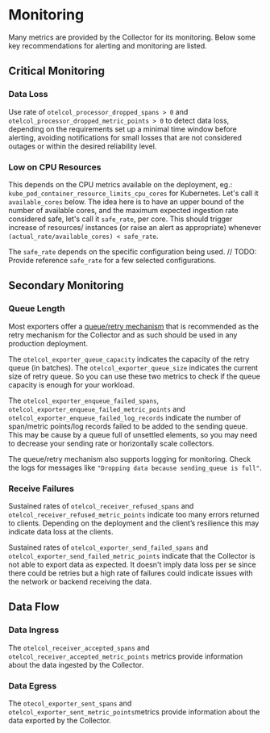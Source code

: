 # Monitoring

Many metrics are provided by the Collector for its monitoring. Below some
key recommendations for alerting and monitoring are listed.

## Critical Monitoring

### Data Loss

Use rate of `otelcol_processor_dropped_spans > 0` and
`otelcol_processor_dropped_metric_points > 0` to detect data loss, depending on
the requirements set up a minimal time window before alerting, avoiding
notifications for small losses that are not considered outages or within the
desired reliability level.

### Low on CPU Resources

This depends on the CPU metrics available on the deployment, eg.:
`kube_pod_container_resource_limits_cpu_cores` for Kubernetes. Let's call it
`available_cores` below. The idea here is to have an upper bound of the number
of available cores, and the maximum expected ingestion rate considered safe,
let's call it `safe_rate`, per core. This should trigger increase of resources/
instances (or raise an alert as appropriate) whenever
`(actual_rate/available_cores) < safe_rate`.

The `safe_rate` depends on the specific configuration being used.
// TODO: Provide reference `safe_rate` for a few selected configurations.

## Secondary Monitoring

### Queue Length

Most exporters offer a [queue/retry mechanism](../exporter/exporterhelper/README.md)
that is recommended as the retry mechanism for the Collector and as such should
be used in any production deployment.

The `otelcol_exporter_queue_capacity` indicates the capacity of the retry queue (in batches). The `otelcol_exporter_queue_size` indicates the current size of retry queue. So you can use these two metrics to check if the queue capacity is enough for your workload.

The `otelcol_exporter_enqueue_failed_spans`, `otelcol_exporter_enqueue_failed_metric_points` and `otelcol_exporter_enqueue_failed_log_records` indicate the number of span/metric points/log records failed to be added to the sending queue. This may be cause by a queue full of unsettled elements, so you may need to decrease your sending rate or horizontally scale collectors.

The queue/retry mechanism also supports logging for monitoring. Check
the logs for messages like `"Dropping data because sending_queue is full"`.

### Receive Failures

Sustained rates of `otelcol_receiver_refused_spans` and
`otelcol_receiver_refused_metric_points` indicate too many errors returned to
clients. Depending on the deployment and the client’s resilience this may
indicate data loss at the clients.

Sustained rates of `otelcol_exporter_send_failed_spans` and
`otelcol_exporter_send_failed_metric_points` indicate that the Collector is not
able to export data as expected.
It doesn't imply data loss per se since there could be retries but a high rate
of failures could indicate issues with the network or backend receiving the
data.

## Data Flow

### Data Ingress

The `otelcol_receiver_accepted_spans` and
`otelcol_receiver_accepted_metric_points` metrics provide information about
the data ingested by the Collector.

### Data Egress

The `otecol_exporter_sent_spans` and
`otelcol_exporter_sent_metric_points`metrics provide information about
the data exported by the Collector.
